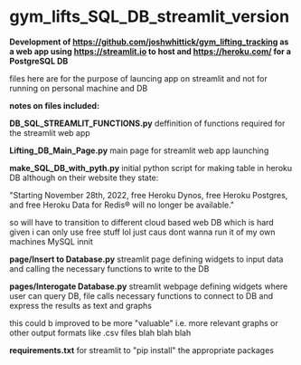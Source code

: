 # gym_lifts_SQL_DB_streamlit_version

**Development of https://github.com/joshwhittick/gym_lifting_tracking as a web app using https://streamlit.io to host and https://heroku.com/ for a PostgreSQL DB**

files here are for the purpose of launcing app on streamlit and not for running on personal machine and DB

**notes on files included:**

**DB_SQL_STREAMLIT_FUNCTIONS.py**
deffinition of functions required for the streamlit web app 

**Lifting_DB_Main_Page.py**
main page for streamlit web app launching

**make_SQL_DB_with_pyth.py**
initial python script for making table in heroku DB although on their website they state:

"Starting November 28th, 2022, free Heroku Dynos, free Heroku Postgres, and free Heroku Data for Redis® will no longer be available."

so will have to transition to different cloud based web DB which is hard given i can only use free stuff lol just caus dont wanna run it of my own machines MySQL innit

**page/Insert to Database.py**
streamlit page defining widgets to input data and calling the necessary functions to write to the DB

**pages/Interogate Database.py**
streamlit webpage defining widgets where user can query DB, file calls necessary functions to connect to DB and express the results as text and graphs 

this could b improved to be more "valuable" i.e. more relevant graphs or other output formats like .csv files blah blah blah

**requirements.txt**
for streamlit to "pip install" the appropriate packages